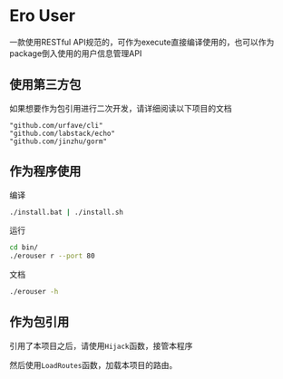 # Ero User
一款使用RESTful API规范的，可作为execute直接编译使用的，也可以作为package倒入使用的用户信息管理API

## 使用第三方包
如果想要作为包引用进行二次开发，请详细阅读以下项目的文档
```
"github.com/urfave/cli"
"github.com/labstack/echo"
"github.com/jinzhu/gorm"
```

## 作为程序使用
编译
```bash
./install.bat | ./install.sh
```
运行
```bash
cd bin/
./erouser r --port 80
```
文档
```bash
./erouser -h
```

## 作为包引用
引用了本项目之后，请使用`Hijack`函数，接管本程序

然后使用`LoadRoutes`函数，加载本项目的路由。